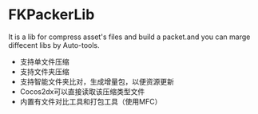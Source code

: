 # FKPackerLib
It is a lib for compress asset's files and build a packet.and you can marge diffecent libs by Auto-tools.

* 支持单文件压缩
* 支持文件夹压缩
* 支持智能文件夹比对，生成增量包，以便资源更新
* Cocos2dx可以直接读取该压缩类型文件
* 内置有文件对比工具和打包工具（使用MFC）
